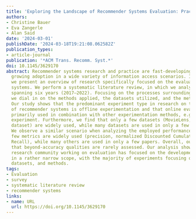 ```yaml
---
title: 'Exploring the Landscape of Recommender Systems Evaluation: Practices and Perspectives'
authors:
- Christine Bauer
- Eva Zangerle
- Alan Said
date: '2024-03-01'
publishDate: '2024-03-18T19:21:08.062582Z'
publication_types:
- article-journal
publication: '*ACM Trans. Recomm. Syst.*'
doi: 10.1145/3629170
abstract: Recommender systems research and practice are fast-developing topics with
  growing adoption in a wide variety of information access scenarios. In this article,
  we present an overview of research specifically focused on the evaluation of recommender
  systems. We perform a systematic literature review, in which we analyze 57 papers
  spanning six years (2017–2022). Focusing on the processes surrounding evaluation,
  we dial in on the methods applied, the datasets utilized, and the metrics used.
  Our study shows that the predominant experiment type in research on the evaluation
  of recommender systems is offline experimentation and that online evaluations are
  primarily used in combination with other experimentation methods, e.g., an offline
  experiment. Furthermore, we find that only a few datasets (MovieLens, Amazon review
  dataset) are widely used, while many datasets are used in only a few papers each.
  We observe a similar scenario when analyzing the employed performance metrics—a
  few metrics are widely used (precision, normalized Discounted Cumulative Gain, and
  Recall), while many others are used in only a few papers. Overall, our review indicates
  that beyond-accuracy qualities are rarely assessed. Our analysis shows that the
  research community working on evaluation has focused on the development of evaluation
  in a rather narrow scope, with the majority of experiments focusing on a few metrics,
  datasets, and methods.
tags:
- Evaluation
- survey
- systematic literature review
- recommender systems
links:
- name: URL
  url: https://doi.org/10.1145/3629170
---
```

